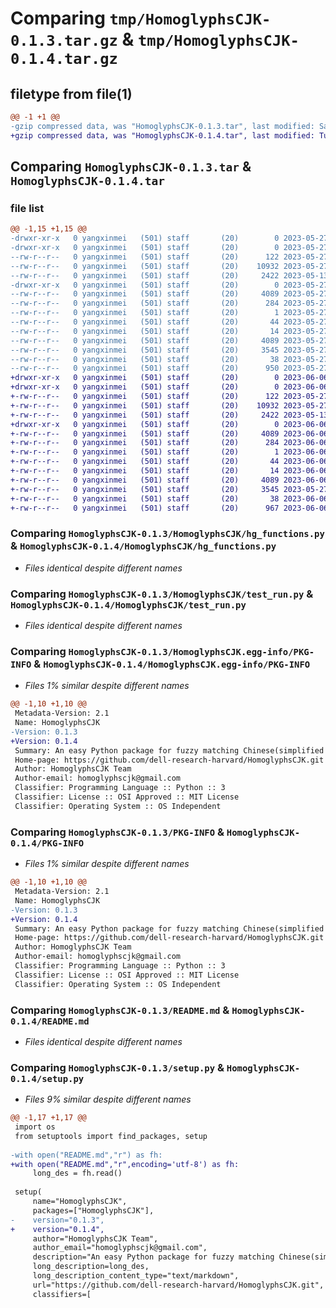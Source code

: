 # Comparing `tmp/HomoglyphsCJK-0.1.3.tar.gz` & `tmp/HomoglyphsCJK-0.1.4.tar.gz`

## filetype from file(1)

```diff
@@ -1 +1 @@
-gzip compressed data, was "HomoglyphsCJK-0.1.3.tar", last modified: Sat May 27 07:08:43 2023, max compression
+gzip compressed data, was "HomoglyphsCJK-0.1.4.tar", last modified: Tue Jun  6 05:44:35 2023, max compression
```

## Comparing `HomoglyphsCJK-0.1.3.tar` & `HomoglyphsCJK-0.1.4.tar`

### file list

```diff
@@ -1,15 +1,15 @@
-drwxr-xr-x   0 yangxinmei   (501) staff       (20)        0 2023-05-27 07:08:43.211613 HomoglyphsCJK-0.1.3/
-drwxr-xr-x   0 yangxinmei   (501) staff       (20)        0 2023-05-27 07:08:43.210469 HomoglyphsCJK-0.1.3/HomoglyphsCJK/
--rw-r--r--   0 yangxinmei   (501) staff       (20)      122 2023-05-27 06:49:16.000000 HomoglyphsCJK-0.1.3/HomoglyphsCJK/__init__.py
--rw-r--r--   0 yangxinmei   (501) staff       (20)    10932 2023-05-27 06:58:42.000000 HomoglyphsCJK-0.1.3/HomoglyphsCJK/hg_functions.py
--rw-r--r--   0 yangxinmei   (501) staff       (20)     2422 2023-05-13 13:49:58.000000 HomoglyphsCJK-0.1.3/HomoglyphsCJK/test_run.py
-drwxr-xr-x   0 yangxinmei   (501) staff       (20)        0 2023-05-27 07:08:43.211313 HomoglyphsCJK-0.1.3/HomoglyphsCJK.egg-info/
--rw-r--r--   0 yangxinmei   (501) staff       (20)     4089 2023-05-27 07:08:43.000000 HomoglyphsCJK-0.1.3/HomoglyphsCJK.egg-info/PKG-INFO
--rw-r--r--   0 yangxinmei   (501) staff       (20)      284 2023-05-27 07:08:43.000000 HomoglyphsCJK-0.1.3/HomoglyphsCJK.egg-info/SOURCES.txt
--rw-r--r--   0 yangxinmei   (501) staff       (20)        1 2023-05-27 07:08:43.000000 HomoglyphsCJK-0.1.3/HomoglyphsCJK.egg-info/dependency_links.txt
--rw-r--r--   0 yangxinmei   (501) staff       (20)       44 2023-05-27 07:08:43.000000 HomoglyphsCJK-0.1.3/HomoglyphsCJK.egg-info/requires.txt
--rw-r--r--   0 yangxinmei   (501) staff       (20)       14 2023-05-27 07:08:43.000000 HomoglyphsCJK-0.1.3/HomoglyphsCJK.egg-info/top_level.txt
--rw-r--r--   0 yangxinmei   (501) staff       (20)     4089 2023-05-27 07:08:43.211480 HomoglyphsCJK-0.1.3/PKG-INFO
--rw-r--r--   0 yangxinmei   (501) staff       (20)     3545 2023-05-27 07:08:05.000000 HomoglyphsCJK-0.1.3/README.md
--rw-r--r--   0 yangxinmei   (501) staff       (20)       38 2023-05-27 07:08:43.211673 HomoglyphsCJK-0.1.3/setup.cfg
--rw-r--r--   0 yangxinmei   (501) staff       (20)      950 2023-05-27 07:08:29.000000 HomoglyphsCJK-0.1.3/setup.py
+drwxr-xr-x   0 yangxinmei   (501) staff       (20)        0 2023-06-06 05:44:35.984540 HomoglyphsCJK-0.1.4/
+drwxr-xr-x   0 yangxinmei   (501) staff       (20)        0 2023-06-06 05:44:35.982028 HomoglyphsCJK-0.1.4/HomoglyphsCJK/
+-rw-r--r--   0 yangxinmei   (501) staff       (20)      122 2023-05-27 07:13:42.000000 HomoglyphsCJK-0.1.4/HomoglyphsCJK/__init__.py
+-rw-r--r--   0 yangxinmei   (501) staff       (20)    10932 2023-05-27 06:58:42.000000 HomoglyphsCJK-0.1.4/HomoglyphsCJK/hg_functions.py
+-rw-r--r--   0 yangxinmei   (501) staff       (20)     2422 2023-05-13 13:49:58.000000 HomoglyphsCJK-0.1.4/HomoglyphsCJK/test_run.py
+drwxr-xr-x   0 yangxinmei   (501) staff       (20)        0 2023-06-06 05:44:35.983818 HomoglyphsCJK-0.1.4/HomoglyphsCJK.egg-info/
+-rw-r--r--   0 yangxinmei   (501) staff       (20)     4089 2023-06-06 05:44:35.000000 HomoglyphsCJK-0.1.4/HomoglyphsCJK.egg-info/PKG-INFO
+-rw-r--r--   0 yangxinmei   (501) staff       (20)      284 2023-06-06 05:44:35.000000 HomoglyphsCJK-0.1.4/HomoglyphsCJK.egg-info/SOURCES.txt
+-rw-r--r--   0 yangxinmei   (501) staff       (20)        1 2023-06-06 05:44:35.000000 HomoglyphsCJK-0.1.4/HomoglyphsCJK.egg-info/dependency_links.txt
+-rw-r--r--   0 yangxinmei   (501) staff       (20)       44 2023-06-06 05:44:35.000000 HomoglyphsCJK-0.1.4/HomoglyphsCJK.egg-info/requires.txt
+-rw-r--r--   0 yangxinmei   (501) staff       (20)       14 2023-06-06 05:44:35.000000 HomoglyphsCJK-0.1.4/HomoglyphsCJK.egg-info/top_level.txt
+-rw-r--r--   0 yangxinmei   (501) staff       (20)     4089 2023-06-06 05:44:35.984227 HomoglyphsCJK-0.1.4/PKG-INFO
+-rw-r--r--   0 yangxinmei   (501) staff       (20)     3545 2023-05-27 07:08:05.000000 HomoglyphsCJK-0.1.4/README.md
+-rw-r--r--   0 yangxinmei   (501) staff       (20)       38 2023-06-06 05:44:35.984635 HomoglyphsCJK-0.1.4/setup.cfg
+-rw-r--r--   0 yangxinmei   (501) staff       (20)      967 2023-06-06 05:43:27.000000 HomoglyphsCJK-0.1.4/setup.py
```

### Comparing `HomoglyphsCJK-0.1.3/HomoglyphsCJK/hg_functions.py` & `HomoglyphsCJK-0.1.4/HomoglyphsCJK/hg_functions.py`

 * *Files identical despite different names*

### Comparing `HomoglyphsCJK-0.1.3/HomoglyphsCJK/test_run.py` & `HomoglyphsCJK-0.1.4/HomoglyphsCJK/test_run.py`

 * *Files identical despite different names*

### Comparing `HomoglyphsCJK-0.1.3/HomoglyphsCJK.egg-info/PKG-INFO` & `HomoglyphsCJK-0.1.4/HomoglyphsCJK.egg-info/PKG-INFO`

 * *Files 1% similar despite different names*

```diff
@@ -1,10 +1,10 @@
 Metadata-Version: 2.1
 Name: HomoglyphsCJK
-Version: 0.1.3
+Version: 0.1.4
 Summary: An easy Python package for fuzzy matching Chinese(simplified and traditional), Japanese and Korean, using character similarity trained from ViT transformer
 Home-page: https://github.com/dell-research-harvard/HomoglyphsCJK.git
 Author: HomoglyphsCJK Team
 Author-email: homoglyphscjk@gmail.com
 Classifier: Programming Language :: Python :: 3
 Classifier: License :: OSI Approved :: MIT License
 Classifier: Operating System :: OS Independent
```

### Comparing `HomoglyphsCJK-0.1.3/PKG-INFO` & `HomoglyphsCJK-0.1.4/PKG-INFO`

 * *Files 1% similar despite different names*

```diff
@@ -1,10 +1,10 @@
 Metadata-Version: 2.1
 Name: HomoglyphsCJK
-Version: 0.1.3
+Version: 0.1.4
 Summary: An easy Python package for fuzzy matching Chinese(simplified and traditional), Japanese and Korean, using character similarity trained from ViT transformer
 Home-page: https://github.com/dell-research-harvard/HomoglyphsCJK.git
 Author: HomoglyphsCJK Team
 Author-email: homoglyphscjk@gmail.com
 Classifier: Programming Language :: Python :: 3
 Classifier: License :: OSI Approved :: MIT License
 Classifier: Operating System :: OS Independent
```

### Comparing `HomoglyphsCJK-0.1.3/README.md` & `HomoglyphsCJK-0.1.4/README.md`

 * *Files identical despite different names*

### Comparing `HomoglyphsCJK-0.1.3/setup.py` & `HomoglyphsCJK-0.1.4/setup.py`

 * *Files 9% similar despite different names*

```diff
@@ -1,17 +1,17 @@
 import os
 from setuptools import find_packages, setup
 
-with open("README.md","r") as fh:
+with open("README.md","r",encoding='utf-8') as fh:
     long_des = fh.read()
 
 setup(
     name="HomoglyphsCJK",
     packages=["HomoglyphsCJK"],
-    version="0.1.3",
+    version="0.1.4",
     author="HomoglyphsCJK Team",
     author_email="homoglyphscjk@gmail.com",
     description="An easy Python package for fuzzy matching Chinese(simplified and traditional), Japanese and Korean, using character similarity trained from ViT transformer",
     long_description=long_des,
     long_description_content_type="text/markdown",
     url="https://github.com/dell-research-harvard/HomoglyphsCJK.git",
     classifiers=[
```

